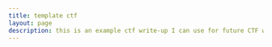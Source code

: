 ```yaml
---
title: template ctf
layout: page
description: this is an example ctf write-up I can use for future CTF write-ups
---
```


